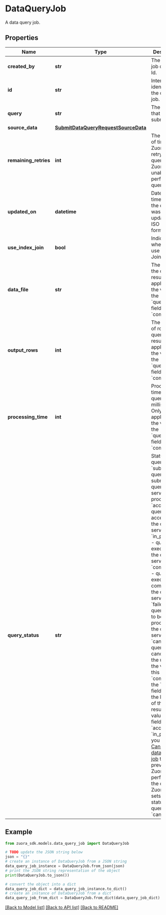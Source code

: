 # DataQueryJob

A data query job. 

## Properties

Name | Type | Description | Notes
------------ | ------------- | ------------- | -------------
**created_by** | **str** | The query job creator&#39;s Id.  | [optional] 
**id** | **str** | Internal identifier of the query job.  | [optional] 
**query** | **str** | The query that was submitted.  | [optional] 
**source_data** | [**SubmitDataQueryRequestSourceData**](SubmitDataQueryRequestSourceData.md) |  | [optional] 
**remaining_retries** | **int** | The number of times that Zuora will retry the query if Zuora is unable to perform the query.  | [optional] 
**updated_on** | **datetime** | Date and time when the query job was last updated, in ISO 8601 format.  | [optional] 
**use_index_join** | **bool** | Indicates whether to use Index Join.  | [optional] 
**data_file** | **str** | The URL of the query results. Only applicable if the value of the &#x60;queryStatus&#x60; field is &#x60;completed&#x60;.  | [optional] 
**output_rows** | **int** | The number of rows the query results. Only applicable if the value of the &#x60;queryStatus&#x60; field is &#x60;completed&#x60;.  | [optional] 
**processing_time** | **int** | Processing time of the query job, in milliseconds. Only applicable if the value of the &#x60;queryStatus&#x60; field is &#x60;completed&#x60;.  | [optional] 
**query_status** | **str** | Status of the query job.  * &#x60;submitted&#x60; - query submitted to query service for processing * &#x60;accepted&#x60; - query accepted by the query service * &#x60;in_progress&#x60; - query executed by the query service * &#x60;completed&#x60; - query execution completed by the query service * &#x60;failed&#x60; - query unable to be processed by the query service * &#x60;cancelled&#x60; - query cancelled by the user  If the value of this field is &#x60;completed&#x60;, the &#x60;dataFile&#x60; field contains the location of the query results.  If the value of this field is &#x60;accepted&#x60; or &#x60;in_progress&#x60;, you can use [Cancel a data query job](#operation/Delete_DataQueryJob) to prevent Zuora from performing the query. Zuora then sets the status of the query job to &#x60;cancelled&#x60;.  | [optional] 

## Example

```python
from zuora_sdk.models.data_query_job import DataQueryJob

# TODO update the JSON string below
json = "{}"
# create an instance of DataQueryJob from a JSON string
data_query_job_instance = DataQueryJob.from_json(json)
# print the JSON string representation of the object
print(DataQueryJob.to_json())

# convert the object into a dict
data_query_job_dict = data_query_job_instance.to_dict()
# create an instance of DataQueryJob from a dict
data_query_job_from_dict = DataQueryJob.from_dict(data_query_job_dict)
```
[[Back to Model list]](../README.md#documentation-for-models) [[Back to API list]](../README.md#documentation-for-api-endpoints) [[Back to README]](../README.md)


